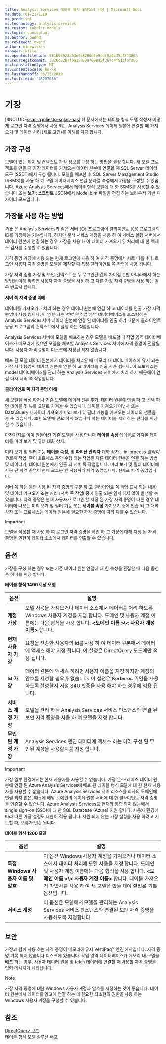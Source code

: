 ```yaml
---
title: Analysis Services 테이블 형식 모델에서 가장 | Microsoft Docs
ms.date: 01/21/2019
ms.prod: sql
ms.technology: analysis-services
ms.custom: tabular-models
ms.topic: conceptual
ms.author: owend
ms.reviewer: owend
author: minewiskan
manager: kfile
ms.openlocfilehash: 981b98523a53e0c828de5e9cdf8a6c35c6843805
ms.sourcegitcommit: 3026c22b7fba19059a769ea5f367c4f51efaf286
ms.translationtype: MT
ms.contentlocale: ko-KR
ms.lasthandoff: 06/15/2019
ms.locfileid: "68207656"
---
```

# <a name="impersonation"></a>가장 
[!INCLUDE[ssas-appliesto-sqlas-aas](../../includes/ssas-appliesto-sqlas-aas.md)]
  이 문서에서는 테이블 형식 모델 작성자 어떻게 로그인 자격 증명에서 사용 되는 Analysis Services 데이터 원본에 연결할 때 가져오기 및 데이터 처리 (새로 고침)를 이해를 제공 합니다.  

##  <a name="bkmk_conf_imp_info"></a> 가장 구성  
 모델이 있는 위치 및 컨텍스트 가장 정보를 구성 하는 방법을 결정 합니다. 새 모델 프로젝트를 만들 때 가장 데이터를 가져오는 데이터 원본에 연결할 때 SQL Server 데이터 도구 (SSDT)에서 구성 됩니다. 모델을 배포한 후 SQL Server Management Studio (SSMS)를 사용 하 여 모델 데이터베이스 연결 문자열 속성에서 가장을 구성할 수 있습니다. Azure Analysis Services에서 테이블 형식 모델에 대 한 SSMS를 사용할 수 있습니다 또는 **보기: 스크립트** JSON에서 Model.bim 파일을 편집 하는 브라우저 기반 디자이너 모드입니다.
  
##  <a name="bkmk_how_imper"></a> 가장을 사용 하는 방법  
 *가장* 은 Analysis Services와 같은 서버 응용 프로그램이 클라이언트 응용 프로그램의 ID를 가장하는 기능입니다. 하지만 분석 서비스 계정을 사용 하 여 서비스 실행 서버에서 데이터 원본에 연결 하는 경우 가장을 사용 하 여 데이터 가져오기 및 처리에 대 한 액세스 검사를 수행할 수 있습니다.  
  
 자격 증명 가장에 사용 되는 현재 로그인에 사용 하 여 자격 증명에서 서로 다릅니다. 로그인 사용자 자격 증명은 모델을 제작할 때 특정 클라이언트 쪽 작업에 사용 됩니다.  
  
 가장 자격 증명 지정 및 보안 컨텍스트는 두 로그인된 간의 차이점 뿐만 아니라에서 하는 방법을 이해 하려면 사용자 자격 증명을 사용 하 고 다른 가장 자격 증명을 사용 하는 경우 반드시 합니다.  
  
 **서버 쪽 자격 증명 이해**  
 
데이터를 가져오거나 처리 하는 경우 데이터 원본에 연결 하 고 데이터를 인출 가장 자격 증명이 사용 됩니다. 이 연결 되는 *서버 쪽* 작업 영역 데이터베이스를 호스팅하는 Analysis Services 서버 데이터 원본에 연결 된 데이터를 인출 하기 때문에 클라이언트 응용 프로그램의 컨텍스트에서 실행 하는 작업입니다.  
  
 Analysis Services 서버에 모델을 배포하는 경우 모델을 배포할 때 작업 영역 데이터베이스가 메모리에 있으면 모델을 배포할 Analysis Services 서버에 자격 증명이 전달됩니다. 사용자 자격 증명이 디스크에 저장된 되지 않습니다.  
  
 배포 된 모델 데이터 원본에서 데이터를 처리할 때 메모리 내 데이터베이스에 유지 되는 가장 자격 증명이 데이터 원본에 연결 하 고 데이터를 인출 사용 됩니다. 이 프로세스는 model 데이터베이스를 관리 하는 Analysis Services 서버에서 처리 하기 때문에이 연결 다시 서버 쪽 작업입니다.  
  
 **클라이언트 쪽 자격 증명 이해**  
  
 새 모델을 작성 하거나 기존 모델에 데이터 원본 추가, 데이터 원본에 연결 하 고 선택 하면 테이블 및 뷰를 모델로 가져올 수 있습니다. 테이블 가져오기 마법사 또는 Data\Query 디자이너 가져오기 미리 보기 및 필터 기능을 가져오는 데이터의 샘플을 볼 수 있습니다. 또한 모델에 필요 하지 않습니다 하는 데이터를 제외 하는 필터를 지정할 수 있습니다.  
  
 마찬가지로 이미 만들어진 기존 모델을 사용 합니다 **테이블 속성** 테이블로 가져온 데이터를 미리 보기 및 필터 대화 상자.  
  
 미리 보기 및 필터 기능 **테이블 속성**, 및 **파티션 관리자** 대화 상자는 in-process *클라이언트측* 작업, 즉이 프로세스 동안 수행 되는 작업은 다른 데이터 원본을 연결 하는 방법 및 데이터가; 데이터 원본에서 인출 되 서버 쪽 작업입니다. 미리 보기 및 필터 데이터에 사용 된 자격 증명이 현재 로그온 한 사용자의 자격 증명입니다. 실제로 자격 증명입니다. 
  
 서버 쪽 하는 동안 사용 된 자격 증명의 구분 하 고 클라이언트 쪽 작업 표시 되는 내용 및 데이터 가져오기 또는 처리 (서버 쪽 작업) 중에 인출 되는 일치 하지 않아 발생할 수 있습니다. 자격 증명은 현재 사용자가 로그인 할 지정 된 가장 자격 증명이 다른 경우 데이터에 나오는 미리 보기 및 필터 기능 또는 **테이블 속성** 가져오기 중에 인출 되 고 대화 상자 또는 프로세스는 데이터 원본에 필요한 자격 증명에 따라 다를 수 있습니다.  
  
> [!IMPORTANT]  
>  모델을 작성할 때 사용 하 여 로그인 자격 증명을 확인 하 고 가장에 대해 지정 된 자격 증명을 권한이 데이터 소스에서 데이터를 인출할 수 있습니다.
  
##  <a name="bkmk_imp_info_options"></a> 옵션  
 가장을 구성 하는 경우 또는 기존 데이터 원본 연결에 대 한 속성을 편집할 때 다음 옵션 중 하나를 지정 합니다.  
  
**테이블 형식 1400 이상 모델**
 
|옵션|설명|  
|------------|-----------------|  
|**계정 가장**|모델 사용을 가져오거나 데이터 소스에서 데이터를 처리 하도록 Windows 사용자 계정을 지정 합니다. 도메인 및 사용자 계정 이름에는 다음 형식을 사용 합니다. **\<도메인 이름 >\\< 사용자 계정 이름\>** 합니다.|  
|**현재 사용자 가장**|요청을 전송한 사용자의 id를 사용 하 여 데이터 원본에서 데이터에 액세스 해야 지정 합니다. 이 설정은 DirectQuery 모드에만 적용 됩니다.|  
|**Id 가장**|데이터 원본에 액세스 하려면 사용자 이름을 지정 하지만 계정의 암호를 지정할 필요가 없습니다. 이 설정은 Kerberos 위임을 사용 하도록 설정할지 지정 S4U 인증을 사용 해야 하는 경우에 적용 됩니다.|  
|**서비스 계정 가장**|모델을 관리 하는 Analysis Services 서비스 인스턴스와 연결 된 보안 자격 증명을 사용 하 여 모델을 지정 합니다.|  
|**무인된 계정 가장**|Analysis Services 엔진 데이터에 액세스 하는 미리 구성 된 무인된 계정을 사용할지를 지정 합니다.|  

> [!IMPORTANT]
> 가장 일부 환경에서는 현재 사용자를 사용할 수 없습니다. 가장 온-프레미스 데이터 원본에 연결 된 Azure Analysis Services에 배포 된 테이블 형식 모델에 대 한 현재 사용자를 사용할 수 없습니다. Azure Analysis Services 서버 리소스를 회사의 도메인에 연결 되지 않은, 때문에 해당 도메인의 데이터 원본 서버에 대 한 클라이언트 자격 증명을 인증할 수 없습니다. Azure Analysis Services도 현재와 통합 되지 않는에서 single sign-on (SSO)에 대 한 SQL Database (Azure) 지원 합니다. 사용자 환경에 따라 다른 가장 설정도 제한이 적용 됩니다. 지원 되지 않는 가장 설정을 사용 하려고 시도할 때, 오류가 반환 됩니다. 


**테이블 형식 1200 모델**
 
|옵션|설명|  
|------------|-----------------|  
|**특정 Windows 사용자 이름 및 암호**|이 옵션 Windows 사용자 계정을 가져오거나 데이터 소스에서 데이터 처리에 모델 사용을 지정 합니다. 도메인 및 사용자 계정 이름에는 다음 형식을 사용 합니다. **\<도메인 이름 >\\< 사용자 계정 이름\>** 합니다. 테이블 가져오기 마법사를 사용 하 여 새 모델을 만들 때이 설정은 기본 옵션입니다.|  
|**서비스 계정**|이 옵션은 모델에서 모델을 관리하는 Analysis Services 서비스 인스턴스와 연결된 보안 자격 증명을 사용하도록 지정합니다.|  
  
##  <a name="bkmk_impers_sec"></a> 보안  
 가장과 함께 사용 하는 자격 증명이 메모리에 유지 VertiPaq™ 엔진 에서입니다. 자격 증명 기록 되지 않습니다 디스크에 있습니다. 작업 영역 데이터베이스가 메모리 내 모델을 배포 하는 경우, 사용자 데이터 원본 및 fetch 데이터에 연결할 때 사용할 자격 증명을 입력 메시지가 나타납니다.  
  
> [!NOTE]  
>  가장 자격 증명에 대한 Windows 사용자 계정과 암호를 지정하는 것이 좋습니다. 데이터 원본에서 데이터를 읽고에 연결 하는 데 필요한 최소한의 권한을 사용 하는 Windows 사용자 계정을 구성할 수 있습니다.  
  

  
## <a name="see-also"></a>참조  
 [DirectQuery 모드](../../analysis-services/tabular-models/directquery-mode-ssas-tabular.md)   
 [테이블 형식 모델 솔루션 배포](../../analysis-services/tabular-models/tabular-model-solution-deployment-ssas-tabular.md)  
  
  
